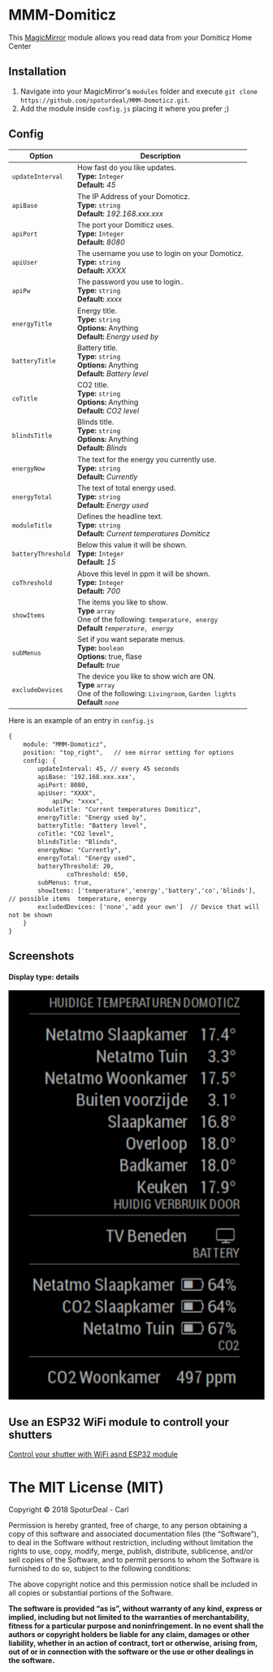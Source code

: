 # MMM-Domiticz

This <a href="https://github.com/MichMich/MagicMirror">MagicMirror</a> module allows you read data from your Domiticz Home Center


## Installation
1. Navigate into your MagicMirror's `modules` folder and execute `git clone https://github.com/spoturdeal/MMM-Domoticz.git`.
2. Add the module inside `config.js` placing it where you prefer ;)


## Config


|Option|Description|
|---|---|
|`updateInterval`|How fast do you like updates.<br>**Type:** `Integer`<br>**Default:** <i>45</i>| seconds 
|`apiBase`|The IP Address of your Domoticz.<br>**Type:** `string`<br>**Default:** <i>192.168.xxx.xxx</i>|
|`apiPort`|The port your Domiticz uses.<br>**Type:** `Integer`<br>**Default:** <i>8080</i>|
|`apiUser`| The username you use to login on your Domoticz. <br>**Type:** `string`<br>**Default:** <i>XXXX</i>
|`apiPw`| The password you use to login.. <br>**Type:** `string`<br>**Default:** <i>xxxx</i>
|`energyTitle`| Energy title. <br>**Type:** `string`<br>**Options:** Anything<br/>**Default:** <i>Energy used by</i>
|`batteryTitle`| Battery title. <br>**Type:** `string`<br>**Options:** Anything<br/>**Default:** <i>Battery level</i>
|`coTitle`| CO2 title. <br>**Type:** `string`<br>**Options:** Anything<br/>**Default:** <i>CO2 level</i>
|`blindsTitle`| Blinds title. <br>**Type:** `string`<br>**Options:** Anything<br/>**Default:** <i>Blinds</i>
|`energyNow`| The text for the energy you currently use. <br>**Type:** `string`<br>**Default:** <i>Currently</i>
|`energyTotal`| The text of total energy used. <br>**Type:** `string`<br>**Default:** <i>Energy used</i>
|`moduleTitle`| Defines the headline text.<br/>**Type:** `string`<br>**Default:** <i>Current temperatures Domiticz</i>
|`batteryThreshold`|Below this value it will be shown.<br>**Type:** `Integer`<br>**Default:** <i>15</i>|
|`coThreshold`|Above this level in ppm it will be shown.<br>**Type:** `Integer`<br>**Default:** <i>700</i>|
|`showItems`| The items you like to show. <br> **Type** `array`<br> One of the following: `temperature, energy` <br> **Default** <i>`temperature, energy`</i> |
|`subMenus`| Set if you want separate menus.<br/>**Type:** `boolean`<br>**Options:** true, flase<br>**Default:** <i>true</i>
|`excludeDevices`| The device you like to show wich are ON. <br> **Type** `array`<br> One of the following: `Livingroom`, `Garden lights` <br> **Default** <i>`none`</i> |

Here is an example of an entry in `config.js`
```
{
	module: "MMM-Domoticz",
	position: "top_right",   // see mirror setting for options
	config: {          
		updateInterval: 45, // every 45 seconds
		apiBase: '192.168.xxx.xxx',
		apiPort: 8080,
		apiUser: "XXXX",
        	apiPw: "xxxx",
		moduleTitle: "Current temperatures Domiticz",
		energyTitle: "Energy used by",
		batteryTitle: "Battery level",
		coTitle: "CO2 level",
		blindsTitle: "Blinds",
		energyNow: "Currently",
		energyTotal: "Energy used",
		batteryThreshold: 20,
                coThreshold: 650,
		subMenus: true,
		showItems: ['temperature','energy','battery','co','blinds'],   // possible items  temperature, energy
		excludedDevices: ['none','add your own']  // Device that will not be shown
	}
}
```

## Screenshots
#### Display type: details
![Screenshot of detail mode](/screendomoticz.png?raw=true )

## Use an ESP32 WiFi module to controll your shutters 
<a href="https://github.com/SpoturDeal/ESP32Stepper">Control your shutter with WiFi asnd ESP32 module</a>


The MIT License (MIT)
=====================

Copyright © 2018 SpoturDeal - Carl 

Permission is hereby granted, free of charge, to any person
obtaining a copy of this software and associated documentation
files (the “Software”), to deal in the Software without
restriction, including without limitation the rights to use,
copy, modify, merge, publish, distribute, sublicense, and/or sell
copies of the Software, and to permit persons to whom the
Software is furnished to do so, subject to the following
conditions:

The above copyright notice and this permission notice shall be
included in all copies or substantial portions of the Software.

**The software is provided “as is”, without warranty of any kind, express or implied, including but not limited to the warranties of merchantability,
fitness for a particular purpose and noninfringement. In no event shall the authors or copyright holders be liable for any claim, damages or other liability,
whether in an action of contract, tort or otherwise, arising from, out of or in connection with the software or the use or other dealings in the software.**
